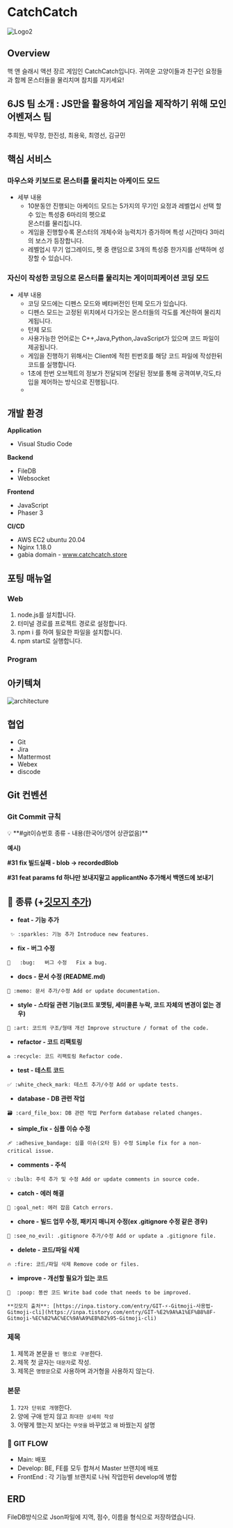 # CatchCatch

![Logo2](https://user-images.githubusercontent.com/52388470/202899769-831e69d1-8fbf-4417-abfa-a4f66284f7cd.gif)

## Overview

핵 앤 슬래시 액션 장르 게임인 CatchCatch입니다.
귀여운 고양이들과 친구인 요정들과 함께 몬스터들을 물리치며 참치를 지키세요!

## 6JS 팀 소개 : JS만을 활용하여 게임을 제작하기 위해 모인 어벤져스 팀

추희원, 박무창, 한진성, 최용욱, 최영선, 김규민

## 핵심 서비스

### 마우스와 키보드로 몬스터를 물리치는 아케이드 모드

- 세부 내용
  - 10분동안 진행되는 아케이드 모드는 5가지의 무기인 요정과 레벨업시 선택 할 수 있는 특성중 6마리의 펫으로 <br>몬스터를 물리칩니다.
  - 게임을 진행할수록 몬스터의 개체수와 능력치가 증가하며 특성 시간마다 3마리의 보스가 등장합니다.
  - 레벨업시 무기 업그레이드, 펫 중 랜덤으로 3개의 특성중 한가지를 선택하며 성장할 수 있습니다.

### 자신이 작성한 코딩으로 몬스터를 물리치는 게이미피케이션 코딩 모드

- 세부 내용
  - 코딩 모드에는 디펜스 모드와 베타버전인 턴제 모드가 있습니다.
  - 디펜스 모드는 고정된 위치에서 다가오는 몬스터들의 각도를 계산하여 물리치게됩니다.
  - 턴제 모드
  - 사용가능한 언어로는 C++,Java,Python,JavaScript가 있으며 코드 파일이 제공됩니다.
  - 게임을 진행하기 위해서는 Client에 적힌 핀번호를 해당 코드 파일에 작성한뒤 코드를 실행합니다.
  - 1초에 한번 오브젝트의 정보가 전달되며 전달된 정보를 통해 공격여부,각도,타입을 제어하는 방식으로 진행됩니다.
  - 
## 개발 환경

**Application**

- Visual Studio Code

**Backend**

- FileDB
- Websocket

**Frontend**

- JavaScript
- Phaser 3

**CI/CD**

- AWS EC2 ubuntu 20.04
- Nginx 1.18.0
- gabia domain - www.catchcatch.store

## 포팅 매뉴얼

### Web

1.  node.js를 설치합니다.
2.  터미널 경로를 프로젝트 경로로 설정합니다.
3.  npm i 를 하여 필요한 파일을 설치합니다.
4.  npm start로 실행합니다.

### Program

## 아키텍쳐

![architecture](https://user-images.githubusercontent.com/52388470/202593855-4546e6bf-a30b-413b-9070-c20abb354aab.png)

## 협업

- Git
- Jira
- Mattermost
- Webex
- discode

## Git 컨벤션

### Git Commit 규칙

<aside>
💡 **#git이슈번호 종류 - 내용(한국어/영어 상관없음)**

</aside>

**예시)**

**#31 fix 빌드실패 - blob → recordedBlob**

**#31 feat params fd 하나만 보내지말고 applicantNo 추가해서 백엔드에 보내기**

## 📌 종류 (+[깃모지 추가](https://gitmoji.dev/))

- **feat - 기능 추가**

```
 ✨ :sparkles: 기능 추가 Introduce new features.
```

- **fix - 버그 수정**

```
🐛	:bug:	버그 수정	Fix a bug.
```

- **docs - 문서 수정 (README.md)**

```
📝 :memo: 문서 추가/수정 Add or update documentation.
```

- **style - 스타일 관련 기능(코드 포맷팅, 세미콜론 누락, 코드 자체의 변경이 없는 경우)**

```
🎨 :art: 코드의 구조/형태 개선 Improve structure / format of the code.
```

- **refactor - 코드 리팩토링**

```
♻️ :recycle: 코드 리팩토링 Refactor code.
```

- **test - 테스트 코드**

```
✅ :white_check_mark: 테스트 추가/수정 Add or update tests.
```

- **database - DB 관련 작업**

```
🗃️ :card_file_box: DB 관련 작업 Perform database related changes.
```

- **simple_fix - 심플 이슈 수정**

```
🩹 :adhesive_bandage: 심플 이슈(오타 등) 수정 Simple fix for a non-critical issue.
```

- **comments - 주석**

```
💡 :bulb: 주석 추가 및 수정 Add or update comments in source code.
```

- **catch - 에러 해결**

```
🥅 :goal_net: 에러 잡음 Catch errors.
```

- **chore - 빌드 업무 수정, 패키지 매니저 수정(ex .gitignore 수정 같은 경우)**

```
🙈 :see_no_evil: .gitignore 추가/수정 Add or update a .gitignore file.
```

- **delete - 코드/파일 삭제**

```
🔥 :fire: 코드/파일 삭제 Remove code or files.
```

- **improve - 개선할 필요가 있는 코드**

```
💩  :poop: 똥싼 코드 Write bad code that needs to be improved.
```

`**깃모지 출처**: [https://inpa.tistory.com/entry/GIT-⚡️-Gitmoji-사용법-Gitmoji-cli](https://inpa.tistory.com/entry/GIT-%E2%9A%A1%EF%B8%8F-Gitmoji-%EC%82%AC%EC%9A%A9%EB%B2%95-Gitmoji-cli)`

### 제목

1. 제목과 본문을 `빈 행으로 구분`한다.
2. 제목 첫 글자는 `대문자`로 작성.
3. 제목은 `명령문`으로 사용하며 과거형을 사용하지 않는다.

### 본문

1. `72자 단위로 개행`한다.
2. 양에 구애 받지 않고 `최대한 상세히 작성`
3. 어떻게 했는지 보다는 `무엇을` 바꾸었고 `왜` 바꿨는지 설명

### 📌 GIT FLOW

- Main: 배포
- Develop: BE, FE를 모두 합쳐서 Master 브랜치에 배포
- FrontEnd : 각 기능별 브랜치로 나눠 작업한뒤 develop에 병합

## ERD

FileDB방식으로 Json파일에 지역, 점수, 이름을 형식으로 저장하였습니다.
